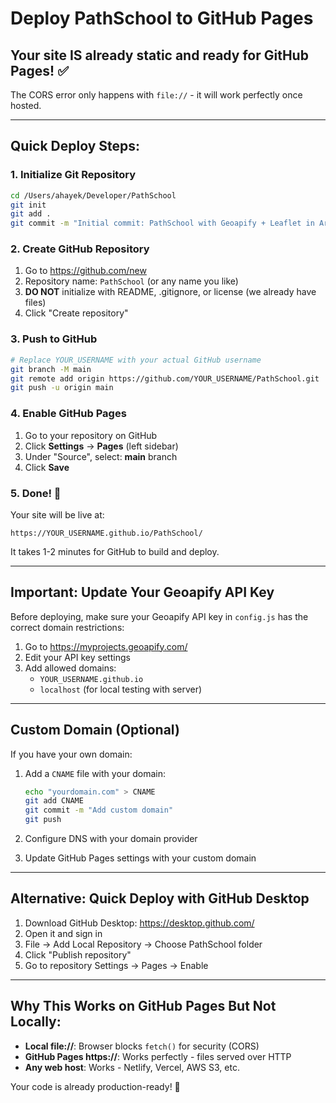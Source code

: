 # Deploy PathSchool to GitHub Pages

## Your site IS already static and ready for GitHub Pages! ✅

The CORS error only happens with `file://` - it will work perfectly once hosted.

---

## Quick Deploy Steps:

### 1. Initialize Git Repository

```bash
cd /Users/ahayek/Developer/PathSchool
git init
git add .
git commit -m "Initial commit: PathSchool with Geoapify + Leaflet in Arabic"
```

### 2. Create GitHub Repository

1. Go to https://github.com/new
2. Repository name: `PathSchool` (or any name you like)
3. **DO NOT** initialize with README, .gitignore, or license (we already have files)
4. Click "Create repository"

### 3. Push to GitHub

```bash
# Replace YOUR_USERNAME with your actual GitHub username
git branch -M main
git remote add origin https://github.com/YOUR_USERNAME/PathSchool.git
git push -u origin main
```

### 4. Enable GitHub Pages

1. Go to your repository on GitHub
2. Click **Settings** → **Pages** (left sidebar)
3. Under "Source", select: **main** branch
4. Click **Save**

### 5. Done! 🎉

Your site will be live at:
```
https://YOUR_USERNAME.github.io/PathSchool/
```

It takes 1-2 minutes for GitHub to build and deploy.

---

## Important: Update Your Geoapify API Key

Before deploying, make sure your Geoapify API key in `config.js` has the correct domain restrictions:

1. Go to https://myprojects.geoapify.com/
2. Edit your API key settings
3. Add allowed domains:
   - `YOUR_USERNAME.github.io`
   - `localhost` (for local testing with server)

---

## Custom Domain (Optional)

If you have your own domain:

1. Add a `CNAME` file with your domain:
   ```bash
   echo "yourdomain.com" > CNAME
   git add CNAME
   git commit -m "Add custom domain"
   git push
   ```

2. Configure DNS with your domain provider
3. Update GitHub Pages settings with your custom domain

---

## Alternative: Quick Deploy with GitHub Desktop

1. Download GitHub Desktop: https://desktop.github.com/
2. Open it and sign in
3. File → Add Local Repository → Choose PathSchool folder
4. Click "Publish repository"
5. Go to repository Settings → Pages → Enable

---

## Why This Works on GitHub Pages But Not Locally:

- **Local file://**: Browser blocks `fetch()` for security (CORS)
- **GitHub Pages https://**: Works perfectly - files served over HTTP
- **Any web host**: Works - Netlify, Vercel, AWS S3, etc.

Your code is already production-ready! 🚀
